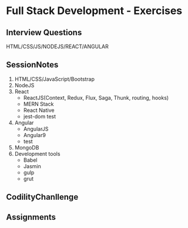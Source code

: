 # Full Stack Development - Exercises

## Interview Questions

HTML/CSS/JS/NODEJS/REACT/ANGULAR

## SessionNotes

1. HTML/CSS/JavaScript/Bootstrap
2. NodeJS
3. React
   - ReactJS(Context, Redux, Flux, Saga, Thunk, routing, hooks)
   - MERN Stack
   - React Native
   - jest-dom test
4. Angular
   - AngularJS
   - Angular9
   - test
5. MongoDB
6. Development tools
   - Babel
   - Jasmin
   - gulp
   - grut

## CodilityChanllenge

## Assignments
